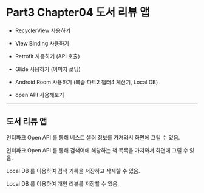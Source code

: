# Part3 Chapter04 도서 리뷰 앱

- RecyclerView 사용하기

- View Binding 사용하기

- Retrofit 사용하기 (API 호출)

- Glide 사용하기 (이미지 로딩)

- Android Room 사용하기 (복습 파트2 챕터4 계산기, Local DB)

- open API 사용해보기

---

## 도서 리뷰 앱

인터파크 Open API 를 통해 베스트 셀러 정보를 가져와서 화면에 그릴 수 있음.

인터파크 Open API 를 통해 검색어에 해당하는 책 목록을 가져와서 화면에 그릴 수 있음.

Local DB 를 이용하여 검색 기록을 저장하고 삭제할 수 있음.

Local DB 를 이용하여 개인 리뷰를 저장할 수 있음.
